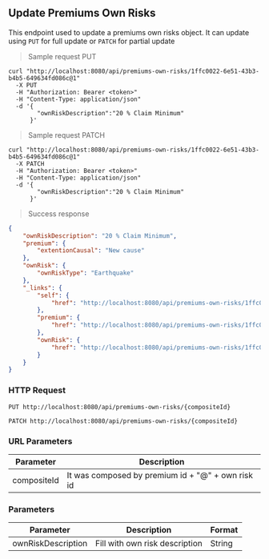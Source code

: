 ## Update Premiums Own Risks
This endpoint used to update a premiums own risks object. It can update using <code>PUT</code> for full update or <code>PATCH</code> for partial update

> Sample request PUT

```shell
curl "http://localhost:8080/api/premiums-own-risks/1ffc0022-6e51-43b3-b4b5-649634fd086c@1"
  -X PUT
  -H "Authorization: Bearer <token>"
  -H "Content-Type: application/json"
  -d '{
        "ownRiskDescription":"20 % Claim Minimum"
      }'
```

> Sample request PATCH

```shell
curl "http://localhost:8080/api/premiums-own-risks/1ffc0022-6e51-43b3-b4b5-649634fd086c@1"
  -X PATCH
  -H "Authorization: Bearer <token>"
  -H "Content-Type: application/json"
  -d '{
        "ownRiskDescription":"20 % Claim Minimum"
      }'
```

> Success response

```json
{
    "ownRiskDescription": "20 % Claim Minimum",
    "premium": {
        "extentionCausal": "New cause"
    },
    "ownRisk": {
        "ownRiskType": "Earthquake"
    },
    "_links": {
        "self": {
            "href": "http://localhost:8080/api/premiums-own-risks/1ffc0022-6e51-43b3-b4b5-649634fd086c@1"
        },
        "premium": {
            "href": "http://localhost:8080/api/premiums-own-risks/1ffc0022-6e51-43b3-b4b5-649634fd086c@1/premium"
        },
        "ownRisk": {
            "href": "http://localhost:8080/api/premiums-own-risks/1ffc0022-6e51-43b3-b4b5-649634fd086c@1/ownRisk"
        }
    }
}
```

### HTTP Request

`PUT http://localhost:8080/api/premiums-own-risks/{compositeId}`

`PATCH http://localhost:8080/api/premiums-own-risks/{compositeId}`

### URL Parameters

Parameter | Description
--------- | -----------
compositeId | It was composed by premium id + "@" + own risk id

### Parameters

Parameter | Description | Format
--------- | ----------- | ------
ownRiskDescription | Fill with own risk description | String

